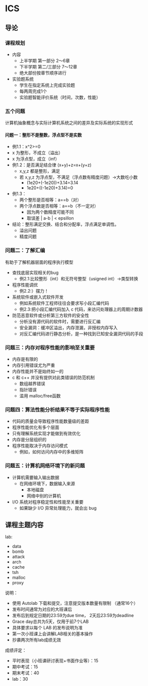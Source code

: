 # ICS
## 导论
### 课程规划
- 内容
  - 上半学期 第一部分 2～6章
  - 下半学期 第二/三部分 7～12章
  - 绝大部份按章节顺序进行
- 实验题系统
  - 学生在指定系统上完成实验题
  - 每两周完成1个
  - 实验题智能评价系统（时间，次数，性能）
### 五个问题
 计算机抽象概念与实际计算机系统之间的差异及实际系统的实现形式
#### 问题一：整形不是整数，浮点型不是实数
- 例1.1：x^2>=0
 - x 为整形，不成立（溢出）
 - x 为浮点型，成立（inf）
- 例1.2：是否满足结合律 (x+y)+z=x+(y+z)
  - x,y,z 都是整形，满足
  - 若 x,y,z 为浮点型，不满足（浮点数有精度问题）->大数吃小数
    - (1e20+(-1e20))+3.14=3.14
    - 1e20+((-1e20)+3.14)=0
- 例1.3：
  - 两个整形是否相等：a==b（对）
  - 两个浮点数是否相等：a==b（不一定对）
    - 因为两个数精度可能不同
    - 取误差 | a-b | < epsillon  
- 结论：整形满足交换、结合和分配率，浮点满足单调性。
  - 溢出问题
  - 精度问题
### 问题二：了解汇编
有助于了解机器层面的程序执行模型
- 查找底层实现相关的bug
  - 例2.1:比较整形（int）和无符号整型（usigned int）->类型转换
- 程序性能调优
  - 例2.2:）摆力！
- 系统软件或嵌入式软件开发
  - 例如系统软件工程师往往会要求写小段汇编代码
  - 例2.3:把小段汇编代码加入 c 代码，来访问处理器上的周期计数器
- 防范恶意软件或分析第三方软件的安全性
  - 分析没有源代码的软件时，需要进行反汇编
  - 安全漏洞：缓冲区溢出，内存泄漏，非授权内存写入
  - 对反汇编代码进行静态分析，是一种找到已知安全漏洞代码的手段
### 问题三：内存对程序性能的影响至关重要
- 内存是有限的
- 内存引用错误尤为严重
- 内存性能并不是始终如一的
- c 和 c++ 并没有提供对此类错误的防范机制
  - 数组越界错误
  - 指针错误 
  - 滥用 malloc/free函数
### 问题四：算法性能分析结果不等于实际程序性能
- 代码的质量会导致程序性能数量级的差距
- 程序性能优化有多个层面
- 只有理解系统实现才能做到有效优化
- 内存是分层组织的
- 程序性能取决于内存访问模式
  - 例如，如何访问内存中的多维矩阵
### 问题五：计算机网络环境下的新问题
- 计算机需要输入输出数据
  - 在网络环境下，数据输入来源
    - 本地磁盘
    - 网络中别的计算机
- I/O 系统对程序稳定性和性能至关重要
  - 如果缺少 I/O 异常处理能力，就会出 bug
## 课程主题内容
lab:
- data
- bomb
- attack
- arch
- cache 
- tsh
- malloc
- proxy

说明：
- 使用 Autolab 下载和提交，注意提交版本数量有限制 （通常16个）
- 发布时间通常为对应的大班课后
- 发布后到规定日期的23:59为due time， 2天后23:59为deadline
- Grace day总共为5天，仅用于前7个LAB
- 具体要求以每个 LAB 的发布说明为准
- 第一次小班课上会讲解LAB相关的基本操作
- 抄袭两次所有lab成绩无效

成绩评定：
- 平时表现（小班课研讨表现+书面作业等）：15
- 期中考试：15
- 期末考试：40
- lab：30